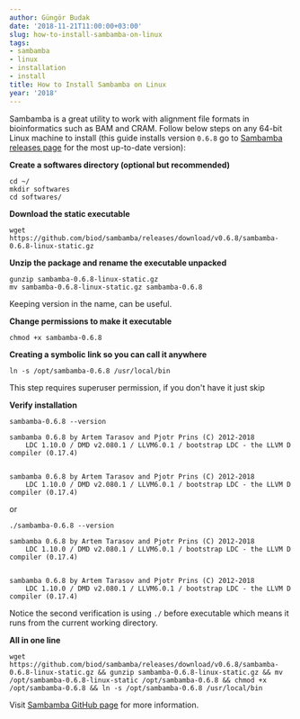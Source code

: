 ```yaml
---
author: Güngör Budak
date: '2018-11-21T11:00:00+03:00'
slug: how-to-install-sambamba-on-linux
tags:
- sambamba
- linux
- installation
- install
title: How to Install Sambamba on Linux
year: '2018'
---
```


Sambamba is a great utility to work with alignment file formats in bioinformatics such as BAM and CRAM. Follow below steps on any 64-bit Linux machine to install (this guide installs version `0.6.8` go to [Sambamba releases page](https://github.com/biod/sambamba/releases/) for the most up-to-date version):

**Create a softwares directory (optional but recommended)**

```
cd ~/
mkdir softwares
cd softwares/
```

**Download the static executable**

```
wget https://github.com/biod/sambamba/releases/download/v0.6.8/sambamba-0.6.8-linux-static.gz
```

**Unzip the package and rename the executable unpacked**

```
gunzip sambamba-0.6.8-linux-static.gz
mv sambamba-0.6.8-linux-static.gz sambamba-0.6.8
```

Keeping version in the name, can be useful.

**Change permissions to make it executable**

```
chmod +x sambamba-0.6.8
```

**Creating a symbolic link so you can call it anywhere**

```
ln -s /opt/sambamba-0.6.8 /usr/local/bin
```

This step requires superuser permission, if you don't have it just skip

**Verify installation**

```
sambamba-0.6.8 --version

sambamba 0.6.8 by Artem Tarasov and Pjotr Prins (C) 2012-2018
    LDC 1.10.0 / DMD v2.080.1 / LLVM6.0.1 / bootstrap LDC - the LLVM D compiler (0.17.4)


sambamba 0.6.8 by Artem Tarasov and Pjotr Prins (C) 2012-2018
    LDC 1.10.0 / DMD v2.080.1 / LLVM6.0.1 / bootstrap LDC - the LLVM D compiler (0.17.4)
```

or

```
./sambamba-0.6.8 --version

sambamba 0.6.8 by Artem Tarasov and Pjotr Prins (C) 2012-2018
    LDC 1.10.0 / DMD v2.080.1 / LLVM6.0.1 / bootstrap LDC - the LLVM D compiler (0.17.4)


sambamba 0.6.8 by Artem Tarasov and Pjotr Prins (C) 2012-2018
    LDC 1.10.0 / DMD v2.080.1 / LLVM6.0.1 / bootstrap LDC - the LLVM D compiler (0.17.4)
```

Notice the second verification is using `./` before executable which means it runs from the current working directory.

**All in one line**

```
wget https://github.com/biod/sambamba/releases/download/v0.6.8/sambamba-0.6.8-linux-static.gz && gunzip sambamba-0.6.8-linux-static.gz && mv /opt/sambamba-0.6.8-linux-static /opt/sambamba-0.6.8 && chmod +x /opt/sambamba-0.6.8 && ln -s /opt/sambamba-0.6.8 /usr/local/bin
```

Visit [Sambamba GitHub page](https://github.com/biod/sambamba) for more information.
